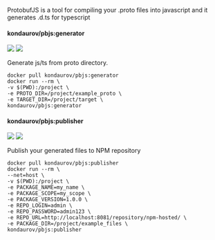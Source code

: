 ProtobufJS is a tool for compiling your .proto files into javascript and it generates .d.ts for typescript

#### kondaurov/pbjs:generator

[![](https://images.microbadger.com/badges/image/kondaurov/pbjs:generator.svg)](https://microbadger.com/images/kondaurov/pbjs:publisher "Get your own image badge on microbadger.com")
[![](https://images.microbadger.com/badges/version/kondaurov/pbjs:generator.svg)](https://microbadger.com/images/kondaurov/pbjs:publisher "Get your own version badge on microbadger.com")

Generate js/ts from proto directory.

	docker pull kondaurov/pbjs:generator
	docker run --rm \
	-v $(PWD):/project \
	-e PROTO_DIR=/project/example_proto \
	-e TARGET_DIR=/project/target \
	kondaurov/pbjs:generator

#### kondaurov/pbjs:publisher

[![](https://images.microbadger.com/badges/image/kondaurov/pbjs:publisher.svg)](https://microbadger.com/images/kondaurov/pbjs:publisher "Get your own image badge on microbadger.com")
[![](https://images.microbadger.com/badges/version/kondaurov/pbjs:publisher.svg)](https://microbadger.com/images/kondaurov/pbjs:publisher "Get your own version badge on microbadger.com")

Publish your generated files to NPM repository

	docker pull kondaurov/pbjs:publisher
	docker run --rm \
	--net=host \
	-v $(PWD):/project \
    -e PACKAGE_NAME=my_name \
	-e PACKAGE_SCOPE=my_scope \
	-e PACKAGE_VERSION=1.0.0 \
	-e REPO_LOGIN=admin \
	-e REPO_PASSWORD=admin123 \
	-e REPO_URL=http://localhost:8081/repository/npm-hosted/ \
	-e PACKAGE_DIR=/project/example_files \
	kondaurov/pbjs:publisher